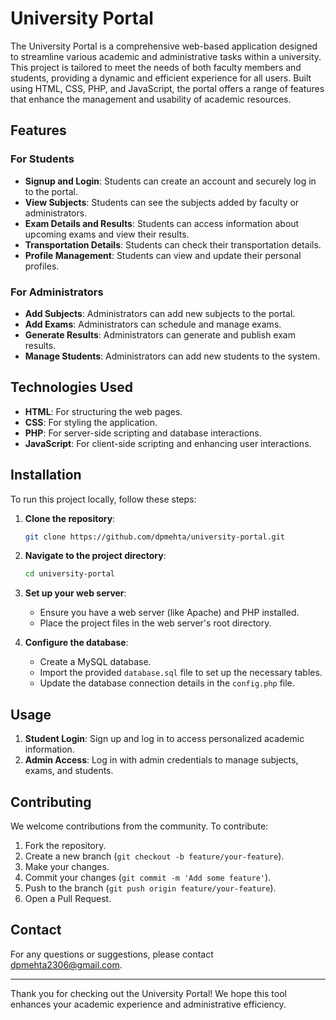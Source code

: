 # University Portal

The University Portal is a comprehensive web-based application designed to streamline various academic and administrative tasks within a university. This project is tailored to meet the needs of both faculty members and students, providing a dynamic and efficient experience for all users. Built using HTML, CSS, PHP, and JavaScript, the portal offers a range of features that enhance the management and usability of academic resources.

## Features

### For Students
- **Signup and Login**: Students can create an account and securely log in to the portal.
- **View Subjects**: Students can see the subjects added by faculty or administrators.
- **Exam Details and Results**: Students can access information about upcoming exams and view their results.
- **Transportation Details**: Students can check their transportation details.
- **Profile Management**: Students can view and update their personal profiles.

### For Administrators
- **Add Subjects**: Administrators can add new subjects to the portal.
- **Add Exams**: Administrators can schedule and manage exams.
- **Generate Results**: Administrators can generate and publish exam results.
- **Manage Students**: Administrators can add new students to the system.

## Technologies Used
- **HTML**: For structuring the web pages.
- **CSS**: For styling the application.
- **PHP**: For server-side scripting and database interactions.
- **JavaScript**: For client-side scripting and enhancing user interactions.

## Installation
To run this project locally, follow these steps:

1. **Clone the repository**:
    ```bash
    git clone https://github.com/dpmehta/university-portal.git
    ```

2. **Navigate to the project directory**:
    ```bash
    cd university-portal
    ```

3. **Set up your web server**:
    - Ensure you have a web server (like Apache) and PHP installed.
    - Place the project files in the web server's root directory.

4. **Configure the database**:
    - Create a MySQL database.
    - Import the provided `database.sql` file to set up the necessary tables.
    - Update the database connection details in the `config.php` file.


## Usage
1. **Student Login**: Sign up and log in to access personalized academic information.
2. **Admin Access**: Log in with admin credentials to manage subjects, exams, and students.

## Contributing
We welcome contributions from the community. To contribute:

1. Fork the repository.
2. Create a new branch (`git checkout -b feature/your-feature`).
3. Make your changes.
4. Commit your changes (`git commit -m 'Add some feature'`).
5. Push to the branch (`git push origin feature/your-feature`).
6. Open a Pull Request.


## Contact
For any questions or suggestions, please contact dpmehta2306@gmail.com.

---

Thank you for checking out the University Portal! We hope this tool enhances your academic experience and administrative efficiency.

